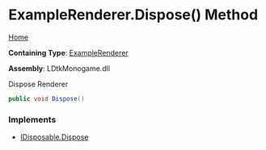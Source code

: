 # ExampleRenderer\.Dispose\(\) Method

[Home](../../../../README.md)

**Containing Type**: [ExampleRenderer](../README.md)

**Assembly**: LDtkMonogame\.dll

  
 Dispose Renderer 

```csharp
public void Dispose()
```

### Implements

* [IDisposable.Dispose](https://docs.microsoft.com/en-us/dotnet/api/system.idisposable.dispose)
